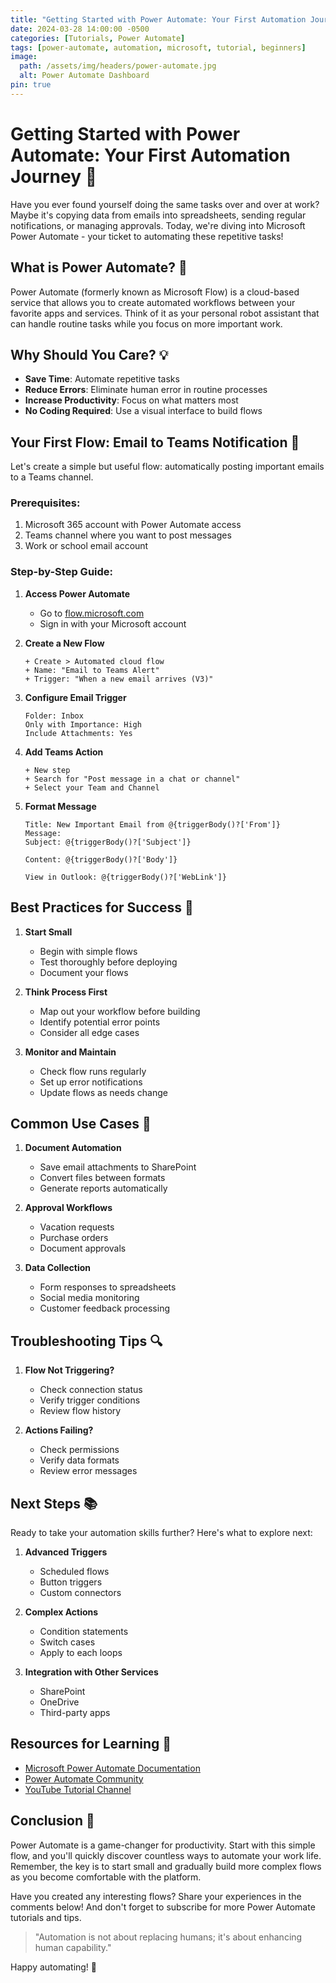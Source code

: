 ```yaml
---
title: "Getting Started with Power Automate: Your First Automation Journey"
date: 2024-03-28 14:00:00 -0500
categories: [Tutorials, Power Automate]
tags: [power-automate, automation, microsoft, tutorial, beginners]
image:
  path: /assets/img/headers/power-automate.jpg
  alt: Power Automate Dashboard
pin: true
---
```


# Getting Started with Power Automate: Your First Automation Journey 🤖

Have you ever found yourself doing the same tasks over and over at work? Maybe it's copying data from emails into spreadsheets, sending regular notifications, or managing approvals. Today, we're diving into Microsoft Power Automate - your ticket to automating these repetitive tasks!

## What is Power Automate? 🎯

Power Automate (formerly known as Microsoft Flow) is a cloud-based service that allows you to create automated workflows between your favorite apps and services. Think of it as your personal robot assistant that can handle routine tasks while you focus on more important work.

## Why Should You Care? 💡

- **Save Time**: Automate repetitive tasks
- **Reduce Errors**: Eliminate human error in routine processes
- **Increase Productivity**: Focus on what matters most
- **No Coding Required**: Use a visual interface to build flows

## Your First Flow: Email to Teams Notification 📱

Let's create a simple but useful flow: automatically posting important emails to a Teams channel.

### Prerequisites:
1. Microsoft 365 account with Power Automate access
2. Teams channel where you want to post messages
3. Work or school email account

### Step-by-Step Guide:

1. **Access Power Automate**
   - Go to [flow.microsoft.com](https://flow.microsoft.com)
   - Sign in with your Microsoft account

2. **Create a New Flow**
   ```plaintext
   + Create > Automated cloud flow
   + Name: "Email to Teams Alert"
   + Trigger: "When a new email arrives (V3)"
   ```

3. **Configure Email Trigger**
   ```plaintext
   Folder: Inbox
   Only with Importance: High
   Include Attachments: Yes
   ```

4. **Add Teams Action**
   ```plaintext
   + New step
   + Search for "Post message in a chat or channel"
   + Select your Team and Channel
   ```

5. **Format Message**
   ```plaintext
   Title: New Important Email from @{triggerBody()?['From']}
   Message: 
   Subject: @{triggerBody()?['Subject']}
   
   Content: @{triggerBody()?['Body']}
   
   View in Outlook: @{triggerBody()?['WebLink']}
   ```

## Best Practices for Success 🌟

1. **Start Small**
   - Begin with simple flows
   - Test thoroughly before deploying
   - Document your flows

2. **Think Process First**
   - Map out your workflow before building
   - Identify potential error points
   - Consider all edge cases

3. **Monitor and Maintain**
   - Check flow runs regularly
   - Set up error notifications
   - Update flows as needs change

## Common Use Cases 🔧

1. **Document Automation**
   - Save email attachments to SharePoint
   - Convert files between formats
   - Generate reports automatically

2. **Approval Workflows**
   - Vacation requests
   - Purchase orders
   - Document approvals

3. **Data Collection**
   - Form responses to spreadsheets
   - Social media monitoring
   - Customer feedback processing

## Troubleshooting Tips 🔍

1. **Flow Not Triggering?**
   - Check connection status
   - Verify trigger conditions
   - Review flow history

2. **Actions Failing?**
   - Check permissions
   - Verify data formats
   - Review error messages

## Next Steps 📚

Ready to take your automation skills further? Here's what to explore next:

1. **Advanced Triggers**
   - Scheduled flows
   - Button triggers
   - Custom connectors

2. **Complex Actions**
   - Condition statements
   - Switch cases
   - Apply to each loops

3. **Integration with Other Services**
   - SharePoint
   - OneDrive
   - Third-party apps

## Resources for Learning 📖

- [Microsoft Power Automate Documentation](https://docs.microsoft.com/power-automate/)
- [Power Automate Community](https://powerusers.microsoft.com/)
- [YouTube Tutorial Channel](https://www.youtube.com/c/MicrosoftPowerAutomate)

## Conclusion 🎉

Power Automate is a game-changer for productivity. Start with this simple flow, and you'll quickly discover countless ways to automate your work life. Remember, the key is to start small and gradually build more complex flows as you become comfortable with the platform.

Have you created any interesting flows? Share your experiences in the comments below! And don't forget to subscribe for more Power Automate tutorials and tips.

> "Automation is not about replacing humans; it's about enhancing human capability." 

Happy automating! 🚀 